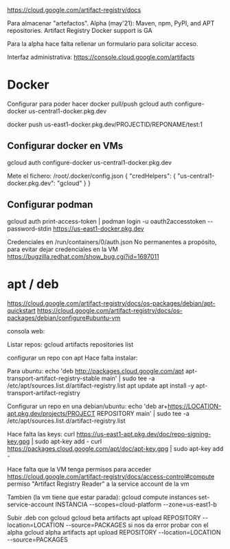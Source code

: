 https://cloud.google.com/artifact-registry/docs

Para almacenar "artefactos".
Alpha (may'21): Maven, npm, PyPI, and APT repositories.
Artifact Registry Docker support is GA

Para la alpha hace falta rellenar un formulario para solicitar acceso.


Interfaz administrativa:
https://console.cloud.google.com/artifacts


# Docker
Configurar para poder hacer docker pull/push
gcloud auth configure-docker us-central1-docker.pkg.dev

docker push us-east1-docker.pkg.dev/PROJECTID/REPONAME/test:1


## Configurar docker en VMs
gcloud auth configure-docker us-central1-docker.pkg.dev

Mete el fichero:
/root/.docker/config.json
{
  "credHelpers": {
    "us-central1-docker.pkg.dev": "gcloud"
  }
}

## Configurar podman
gcloud auth print-access-token | podman login -u oauth2accesstoken --password-stdin https://us-east1-docker.pkg.dev

Credenciales en /run/containers/0/auth.json
No permanentes a propósito, para evitar dejar credenciales en la VM
https://bugzilla.redhat.com/show_bug.cgi?id=1697011


# apt / deb
https://cloud.google.com/artifact-registry/docs/os-packages/debian/apt-quickstart
https://cloud.google.com/artifact-registry/docs/os-packages/debian/configure#ubuntu-vm

consola web:


Listar repos:
gcloud artifacts repositories list


configurar un repo con apt
Hace falta instalar:

Para ubuntu:
echo 'deb http://packages.cloud.google.com/apt apt-transport-artifact-registry-stable main' | sudo tee -a /etc/apt/sources.list.d/artifact-registry.list
apt update
apt install -y apt-transport-artifact-registry

Configurar un repo en una debian/ubuntu:
echo 'deb ar+https://LOCATION-apt.pkg.dev/projects/PROJECT REPOSITORY main' | sudo tee -a /etc/apt/sources.list.d/artifact-registry.list

Hace falta las keys:
curl https://us-east1-apt.pkg.dev/doc/repo-signing-key.gpg | sudo apt-key add -
curl https://packages.cloud.google.com/apt/doc/apt-key.gpg | sudo apt-key add -

Hace falta que la VM tenga permisos para acceder
https://cloud.google.com/artifact-registry/docs/access-control#compute
permiso "Artifact Registry Reader" a la service account de la vm

Tambien (la vm tiene que estar parada):
gcloud compute instances set-service-account INSTANCIA --scopes=cloud-platform --zone=us-east1-b



Subir .deb con gcloud
gcloud beta artifacts apt upload REPOSITORY --location=LOCATION --source=PACKAGES
  si nos da error probar con el alpha
gcloud alpha artifacts apt upload REPOSITORY --location=LOCATION --source=PACKAGES
